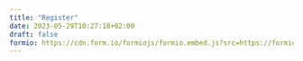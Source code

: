 ```yaml
---
title: "Register"
date: 2023-05-29T10:27:18+02:00
draft: false
formio: https://cdn.form.io/formiojs/formio.embed.js?src=https://formio.devpieter.co.za/register-17-55ecf092-3179-4578-9b54-5b9f68a1a6a4&libs=true
---
```

